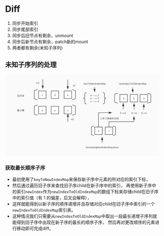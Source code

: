 # Diff

1. 同步开始索引
2. 同步尾部索引
3. 同步后旧节点有剩余，unmount
4. 同步后新节点有剩余，patch新的mount
5. 两者都有剩余(未知子序列)

## 未知子序列的处理
![diff](../resource/jpg/vue3-diff-3.jpeg)
### 获取最长顺序子序
- 最初使用了`keyToNewIndexMap`来保存新子序中元素的所对应的索引下标， 
- 然后通过遍历旧子序来查找旧子序child在新子序中的索引， 再使用新子序中的索引`newIndex`作为`newIndexToOldIndexMap`的数组下标来存储child在旧子序中的索引值（有 1 的偏差，后文会解释）， 
- 这样就能得到以新子序的顺序递增并且存储对应child在旧子序中索引的一个`newIndexToOldIndexMap`索引表。
- 这种情况我们只需要从`newIndexToOldIndexMap`中取出一段最长递增子序列就能得到旧子序中出现在新子序的最长的顺序子序， 然后再对更改顺序的元素进行移动即可完成diff。


